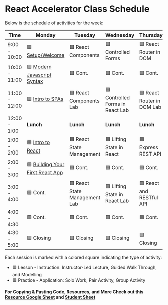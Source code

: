 # React Accelerator Class Schedule

Below is the schedule of activities for the week:

| Time          | Monday                                                              | Tuesday                       | Wednesday                        | Thursday                   | Friday                             |
| ------------- | ------------------------------------------------------------------- | ----------------------------- | -------------------------------- | -------------------------- | ---------------------------------- |
| 9:00 - 10:00  | 🟦 [Setup/Welcome][0-setup-welcome]                                 | 🟦 React Components           | 🟦 Controlled Forms              | 🟦 React Router in DOM     | 🟦 Backend Deployment              |
| 10:00 - 11:00 | 🟦 [Modern Javascript Syntax][1-modern-javascript-syntax-lab]       | 🟦 Cont.                      | 🟦 Cont.                         | 🟦 Cont.                   | 🟦 Front End Deployment            |
| 11:00 - 12:00 | 🟦 [Intro to SPAs][2-intro-to-spas]                                 | 🟩 React Components Lab       | 🟩 Controlled Forms in React Lab | 🟩 React Router in DOM Lab | 🟩 Deployment of Application       |
| 12:00 - 1:00  | **Lunch**                                                           | **Lunch**                     | **Lunch**                        | **Lunch**                  | **Lunch**                          |
| 1:00 - 2:00   | 🟦 [Intro to React](3-intro-to-react)                               | 🟦 React State Management     | 🟦 Lifting State in React        | 🟦 Express REST API        | 🟩 Cont. Deployment of Application |
| 2:00 - 3:00   | 🟩 [Building Your First React App][4-building-your-first-react-app] | 🟦 Cont.                      | 🟦 Cont.                         | 🟦 Cont.                   | 🟦 Present Your App                |
| 3:00 - 4:00   | 🟩 Cont.                                                            | 🟩 React State Management Lab | 🟩 Lifting State in React Lab    | 🟩 React and RESTful API   | 🟦 Present Your App Cont.          |
| 4:00 - 4:30   | 🟩 Cont.                                                            | 🟩 Cont.                      | 🟩 Cont.                         | 🟦 Cont.                   | 🟩 Summary/Close                   |
| 4:30 - 5:00   | 🟦 Closing                                                          | 🟦 Closing                    | 🟦 Closing                       | 🟦 Closing                 | 🟦 Closing                         |

Each session is marked with a colored square indicating the type of activity:

- 🟦 Lesson - Instruction: Instructor-Led Lecture, Guided Walk Through, and Modelling
- 🟩 Practice - Application: Solo Work, Pair Activity, Group Activity

**For Copying & Pasting Code, Resources, and More Check out
this [Resource Google Sheet](https://docs.google.com/spreadsheets/d/1jW_km5c00F_msx1rUbYBOjJHe1WhJTiINVb5HbdVjZg/edit?usp=sharing) and [Student Sheet](https://docs.google.com/spreadsheets/d/1475cQgfgwpQ_8ehXpOWAubsLjRobj1hq7uj6itbJyYo/edit?usp=sharing)** 

[0-setup-welcome]: ../lessons/0-setup-welcome/readme.md
[1-modern-javascript-syntax-lab]: ../lessons/1-modern-javascript-syntax-lab/README.md
[2-intro-to-spas]: ../lessons/2-intro-to-spas/README.md
[3-intro-to-react]: ../lessons/3-intro-to-react/README.md
[4-building-your-first-react-app]: ../lessons/4-building-your-first-react-app/README.md
